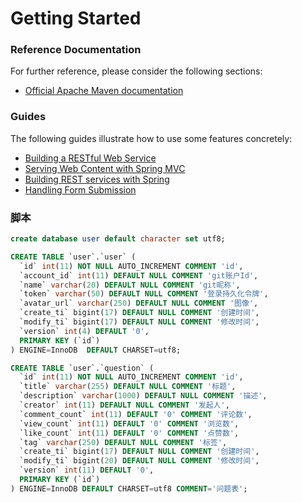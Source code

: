 # Getting Started

### Reference Documentation
For further reference, please consider the following sections:

* [Official Apache Maven documentation](https://maven.apache.org/guides/index.html)

### Guides
The following guides illustrate how to use some features concretely:

* [Building a RESTful Web Service](https://spring.io/guides/gs/rest-service/)
* [Serving Web Content with Spring MVC](https://spring.io/guides/gs/serving-web-content/)
* [Building REST services with Spring](https://spring.io/guides/tutorials/bookmarks/)
* [Handling Form Submission](https://spring.io/guides/gs/handling-form-submission/)

### 脚本
```sql
create database user default character set utf8;
```
```sql
CREATE TABLE `user`.`user` (
  `id` int(11) NOT NULL AUTO_INCREMENT COMMENT 'id',
  `account_id` int(11) DEFAULT NULL COMMENT 'git账户Id',
  `name` varchar(20) DEFAULT NULL COMMENT 'git昵称',
  `token` varchar(50) DEFAULT NULL COMMENT '登录持久化令牌',
  `avatar_url` varchar(250) DEFAULT NULL COMMENT '图像',
  `create_ti` bigint(17) DEFAULT NULL COMMENT '创建时间',
  `modify_ti` bigint(17) DEFAULT NULL COMMENT '修改时间',
  `version` int(4) DEFAULT '0',
  PRIMARY KEY (`id`)
) ENGINE=InnoDB  DEFAULT CHARSET=utf8;
```
```sql
CREATE TABLE `user`.`question` (
  `id` int(11) NOT NULL AUTO_INCREMENT COMMENT 'id',
  `title` varchar(255) DEFAULT NULL COMMENT '标题',
  `description` varchar(1000) DEFAULT NULL COMMENT '描述',
  `creator` int(11) DEFAULT NULL COMMENT '发起人',
  `comment_count` int(11) DEFAULT '0' COMMENT '评论数',
  `view_count` int(11) DEFAULT '0' COMMENT '浏览数',
  `like_count` int(11) DEFAULT '0' COMMENT '点赞数',
  `tag` varchar(250) DEFAULT NULL COMMENT '标签',
  `create_ti` bigint(17) DEFAULT NULL COMMENT '创建时间',
  `modify_ti` bigint(20) DEFAULT NULL COMMENT '修改时间',
  `version` int(11) DEFAULT '0',
  PRIMARY KEY (`id`)
) ENGINE=InnoDB DEFAULT CHARSET=utf8 COMMENT='问题表';
```

